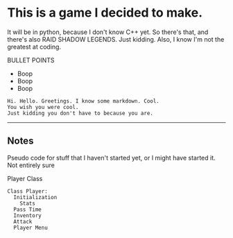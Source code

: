# This is a game I decided to make.

It will be in python, because I don't know C++ yet. So there's that, and
there's also RAID SHADOW LEGENDS. Just kidding. Also, I know I'm not
the greatest at coding.

BULLET POINTS
* Boop
* Boop
* Boop

```
Hi. Hello. Greetings. I know some markdown. Cool.
You wish you were cool.
Just kidding you don't have to because you are.
```
___
## Notes

Pseudo code for stuff that I haven't started yet, or I might have started it. Not entirely sure

Player Class
```
Class Player:
  Initialization
    Stats
  Pass Time
  Inventory
  Attack
  Player Menu
```
